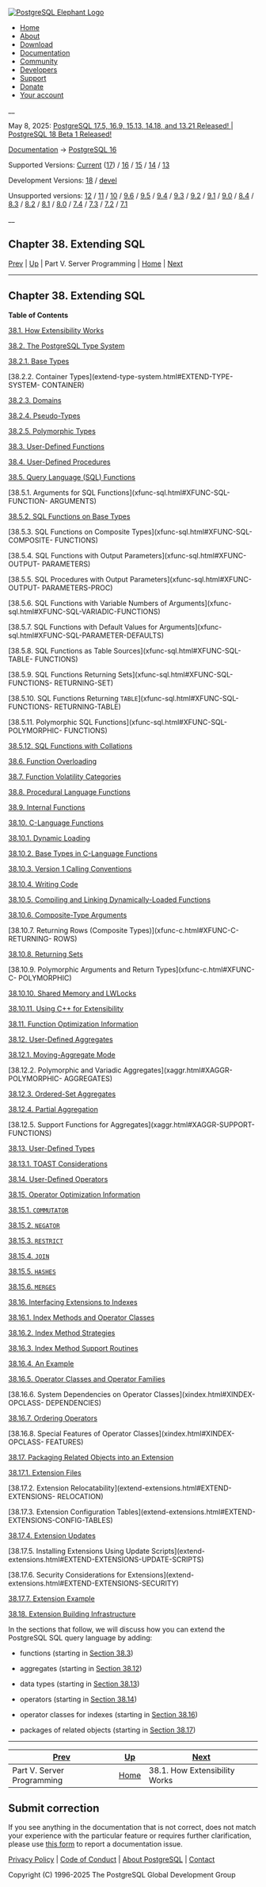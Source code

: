 [ ![PostgreSQL Elephant Logo](/media/img/about/press/elephant.png) ](/)

  * [Home](/ "Home")
  * [About](/about/ "About")
  * [Download](/download/ "Download")
  * [Documentation](/docs/ "Documentation")
  * [Community](/community/ "Community")
  * [Developers](/developer/ "Developers")
  * [Support](/support/ "Support")
  * [Donate](/about/donate/ "Donate")
  * [Your account](/account/ "Your account")

__

May 8, 2025: [ PostgreSQL 17.5, 16.9, 15.13, 14.18, and 13.21 Released! ](/about/news/postgresql-175-169-1513-1418-and-1321-released-3072/) | [ PostgreSQL 18 Beta 1 Released! ](/about/news/postgresql-18-beta-1-released-3070/)

[Documentation](/docs/ "Documentation") -> [PostgreSQL
16](/docs/16/index.html)

Supported Versions: [Current](/docs/current/extend.html "PostgreSQL 17 -
Chapter 38. Extending SQL") ([17](/docs/17/extend.html "PostgreSQL 17 -
Chapter 38. Extending SQL")) / [16](/docs/16/extend.html "PostgreSQL 16 -
Chapter 38. Extending SQL") / [15](/docs/15/extend.html "PostgreSQL 15 -
Chapter 38. Extending SQL") / [14](/docs/14/extend.html "PostgreSQL 14 -
Chapter 38. Extending SQL") / [13](/docs/13/extend.html "PostgreSQL 13 -
Chapter 38. Extending SQL")

Development Versions: [18](/docs/18/extend.html "PostgreSQL 18 -
Chapter 38. Extending SQL") / [devel](/docs/devel/extend.html "PostgreSQL
devel - Chapter 38. Extending SQL")

Unsupported versions: [12](/docs/12/extend.html "PostgreSQL 12 -
Chapter 38. Extending SQL") / [11](/docs/11/extend.html "PostgreSQL 11 -
Chapter 38. Extending SQL") / [10](/docs/10/extend.html "PostgreSQL 10 -
Chapter 38. Extending SQL") / [9.6](/docs/9.6/extend.html "PostgreSQL 9.6 -
Chapter 38. Extending SQL") / [9.5](/docs/9.5/extend.html "PostgreSQL 9.5 -
Chapter 38. Extending SQL") / [9.4](/docs/9.4/extend.html "PostgreSQL 9.4 -
Chapter 38. Extending SQL") / [9.3](/docs/9.3/extend.html "PostgreSQL 9.3 -
Chapter 38. Extending SQL") / [9.2](/docs/9.2/extend.html "PostgreSQL 9.2 -
Chapter 38. Extending SQL") / [9.1](/docs/9.1/extend.html "PostgreSQL 9.1 -
Chapter 38. Extending SQL") / [9.0](/docs/9.0/extend.html "PostgreSQL 9.0 -
Chapter 38. Extending SQL") / [8.4](/docs/8.4/extend.html "PostgreSQL 8.4 -
Chapter 38. Extending SQL") / [8.3](/docs/8.3/extend.html "PostgreSQL 8.3 -
Chapter 38. Extending SQL") / [8.2](/docs/8.2/extend.html "PostgreSQL 8.2 -
Chapter 38. Extending SQL") / [8.1](/docs/8.1/extend.html "PostgreSQL 8.1 -
Chapter 38. Extending SQL") / [8.0](/docs/8.0/extend.html "PostgreSQL 8.0 -
Chapter 38. Extending SQL") / [7.4](/docs/7.4/extend.html "PostgreSQL 7.4 -
Chapter 38. Extending SQL") / [7.3](/docs/7.3/extend.html "PostgreSQL 7.3 -
Chapter 38. Extending SQL") / [7.2](/docs/7.2/extend.html "PostgreSQL 7.2 -
Chapter 38. Extending SQL") / [7.1](/docs/7.1/extend.html "PostgreSQL 7.1 -
Chapter 38. Extending SQL")

__

Chapter 38. Extending SQL  
---  
[Prev](server-programming.html "Part V. Server Programming")  | [Up](server-programming.html "Part V. Server Programming") | Part V. Server Programming | [Home](index.html "PostgreSQL 16.9 Documentation") |  [Next](extend-how.html "38.1. How Extensibility Works")  
  
* * *

## Chapter 38. Extending SQL

**Table of Contents**

[38.1. How Extensibility Works](extend-how.html)

[38.2. The PostgreSQL Type System](extend-type-system.html)

    

[38.2.1. Base Types](extend-type-system.html#EXTEND-TYPE-SYSTEM-BASE)

[38.2.2. Container Types](extend-type-system.html#EXTEND-TYPE-SYSTEM-
CONTAINER)

[38.2.3. Domains](extend-type-system.html#EXTEND-TYPE-SYSTEM-DOMAINS)

[38.2.4. Pseudo-Types](extend-type-system.html#EXTEND-TYPE-SYSTEM-PSEUDO)

[38.2.5. Polymorphic Types](extend-type-system.html#EXTEND-TYPES-POLYMORPHIC)

[38.3. User-Defined Functions](xfunc.html)

[38.4. User-Defined Procedures](xproc.html)

[38.5. Query Language (SQL) Functions](xfunc-sql.html)

    

[38.5.1. Arguments for SQL Functions](xfunc-sql.html#XFUNC-SQL-FUNCTION-
ARGUMENTS)

[38.5.2. SQL Functions on Base Types](xfunc-sql.html#XFUNC-SQL-BASE-FUNCTIONS)

[38.5.3. SQL Functions on Composite Types](xfunc-sql.html#XFUNC-SQL-COMPOSITE-
FUNCTIONS)

[38.5.4. SQL Functions with Output Parameters](xfunc-sql.html#XFUNC-OUTPUT-
PARAMETERS)

[38.5.5. SQL Procedures with Output Parameters](xfunc-sql.html#XFUNC-OUTPUT-
PARAMETERS-PROC)

[38.5.6. SQL Functions with Variable Numbers of Arguments](xfunc-
sql.html#XFUNC-SQL-VARIADIC-FUNCTIONS)

[38.5.7. SQL Functions with Default Values for Arguments](xfunc-
sql.html#XFUNC-SQL-PARAMETER-DEFAULTS)

[38.5.8. SQL Functions as Table Sources](xfunc-sql.html#XFUNC-SQL-TABLE-
FUNCTIONS)

[38.5.9. SQL Functions Returning Sets](xfunc-sql.html#XFUNC-SQL-FUNCTIONS-
RETURNING-SET)

[38.5.10. SQL Functions Returning `TABLE`](xfunc-sql.html#XFUNC-SQL-FUNCTIONS-
RETURNING-TABLE)

[38.5.11. Polymorphic SQL Functions](xfunc-sql.html#XFUNC-SQL-POLYMORPHIC-
FUNCTIONS)

[38.5.12. SQL Functions with Collations](xfunc-sql.html#XFUNC-SQL-COLLATIONS)

[38.6. Function Overloading](xfunc-overload.html)

[38.7. Function Volatility Categories](xfunc-volatility.html)

[38.8. Procedural Language Functions](xfunc-pl.html)

[38.9. Internal Functions](xfunc-internal.html)

[38.10. C-Language Functions](xfunc-c.html)

    

[38.10.1. Dynamic Loading](xfunc-c.html#XFUNC-C-DYNLOAD)

[38.10.2. Base Types in C-Language Functions](xfunc-c.html#XFUNC-C-BASETYPE)

[38.10.3. Version 1 Calling Conventions](xfunc-c.html#XFUNC-C-V1-CALL-CONV)

[38.10.4. Writing Code](xfunc-c.html#XFUNC-C-CODE)

[38.10.5. Compiling and Linking Dynamically-Loaded
Functions](xfunc-c.html#DFUNC)

[38.10.6. Composite-Type Arguments](xfunc-c.html#XFUNC-C-COMPOSITE-TYPE-ARGS)

[38.10.7. Returning Rows (Composite Types)](xfunc-c.html#XFUNC-C-RETURNING-
ROWS)

[38.10.8. Returning Sets](xfunc-c.html#XFUNC-C-RETURN-SET)

[38.10.9. Polymorphic Arguments and Return Types](xfunc-c.html#XFUNC-C-
POLYMORPHIC)

[38.10.10. Shared Memory and LWLocks](xfunc-c.html#XFUNC-SHARED-ADDIN)

[38.10.11. Using C++ for Extensibility](xfunc-c.html#EXTEND-CPP)

[38.11. Function Optimization Information](xfunc-optimization.html)

[38.12. User-Defined Aggregates](xaggr.html)

    

[38.12.1. Moving-Aggregate Mode](xaggr.html#XAGGR-MOVING-AGGREGATES)

[38.12.2. Polymorphic and Variadic Aggregates](xaggr.html#XAGGR-POLYMORPHIC-
AGGREGATES)

[38.12.3. Ordered-Set Aggregates](xaggr.html#XAGGR-ORDERED-SET-AGGREGATES)

[38.12.4. Partial Aggregation](xaggr.html#XAGGR-PARTIAL-AGGREGATES)

[38.12.5. Support Functions for Aggregates](xaggr.html#XAGGR-SUPPORT-
FUNCTIONS)

[38.13. User-Defined Types](xtypes.html)

    

[38.13.1. TOAST Considerations](xtypes.html#XTYPES-TOAST)

[38.14. User-Defined Operators](xoper.html)

[38.15. Operator Optimization Information](xoper-optimization.html)

    

[38.15.1. `COMMUTATOR`](xoper-optimization.html#XOPER-COMMUTATOR)

[38.15.2. `NEGATOR`](xoper-optimization.html#XOPER-NEGATOR)

[38.15.3. `RESTRICT`](xoper-optimization.html#XOPER-RESTRICT)

[38.15.4. `JOIN`](xoper-optimization.html#XOPER-JOIN)

[38.15.5. `HASHES`](xoper-optimization.html#XOPER-HASHES)

[38.15.6. `MERGES`](xoper-optimization.html#XOPER-MERGES)

[38.16. Interfacing Extensions to Indexes](xindex.html)

    

[38.16.1. Index Methods and Operator Classes](xindex.html#XINDEX-OPCLASS)

[38.16.2. Index Method Strategies](xindex.html#XINDEX-STRATEGIES)

[38.16.3. Index Method Support Routines](xindex.html#XINDEX-SUPPORT)

[38.16.4. An Example](xindex.html#XINDEX-EXAMPLE)

[38.16.5. Operator Classes and Operator Families](xindex.html#XINDEX-OPFAMILY)

[38.16.6. System Dependencies on Operator Classes](xindex.html#XINDEX-OPCLASS-
DEPENDENCIES)

[38.16.7. Ordering Operators](xindex.html#XINDEX-ORDERING-OPS)

[38.16.8. Special Features of Operator Classes](xindex.html#XINDEX-OPCLASS-
FEATURES)

[38.17. Packaging Related Objects into an Extension](extend-extensions.html)

    

[38.17.1. Extension Files](extend-extensions.html#EXTEND-EXTENSIONS-FILES)

[38.17.2. Extension Relocatability](extend-extensions.html#EXTEND-EXTENSIONS-
RELOCATION)

[38.17.3. Extension Configuration Tables](extend-extensions.html#EXTEND-
EXTENSIONS-CONFIG-TABLES)

[38.17.4. Extension Updates](extend-extensions.html#EXTEND-EXTENSIONS-UPDATES)

[38.17.5. Installing Extensions Using Update Scripts](extend-
extensions.html#EXTEND-EXTENSIONS-UPDATE-SCRIPTS)

[38.17.6. Security Considerations for Extensions](extend-
extensions.html#EXTEND-EXTENSIONS-SECURITY)

[38.17.7. Extension Example](extend-extensions.html#EXTEND-EXTENSIONS-EXAMPLE)

[38.18. Extension Building Infrastructure](extend-pgxs.html)

In the sections that follow, we will discuss how you can extend the PostgreSQL
SQL query language by adding:

  * functions (starting in [Section 38.3](xfunc.html "38.3. User-Defined Functions"))

  * aggregates (starting in [Section 38.12](xaggr.html "38.12. User-Defined Aggregates"))

  * data types (starting in [Section 38.13](xtypes.html "38.13. User-Defined Types"))

  * operators (starting in [Section 38.14](xoper.html "38.14. User-Defined Operators"))

  * operator classes for indexes (starting in [Section 38.16](xindex.html "38.16. Interfacing Extensions to Indexes"))

  * packages of related objects (starting in [Section 38.17](extend-extensions.html "38.17. Packaging Related Objects into an Extension"))

* * *

[Prev](server-programming.html "Part V. Server Programming")  | [Up](server-programming.html "Part V. Server Programming") |  [Next](extend-how.html "38.1. How Extensibility Works")  
---|---|---  
Part V. Server Programming  | [Home](index.html "PostgreSQL 16.9 Documentation") |  38.1. How Extensibility Works  
  
## Submit correction

If you see anything in the documentation that is not correct, does not match
your experience with the particular feature or requires further clarification,
please use [this form](/account/comments/new/16/extend.html/) to report a
documentation issue.

[Privacy Policy](/about/privacypolicy) | [Code of Conduct](/about/policies/coc/) | [About PostgreSQL](/about/) | [Contact](/about/contact/)  

Copyright (C) 1996-2025 The PostgreSQL Global Development Group

